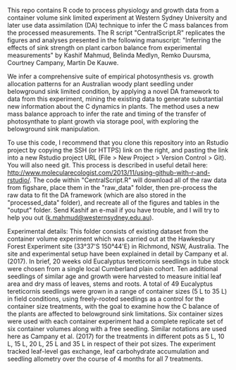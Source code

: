 This repo contains R code to process physiology and growth data from a container volume sink limited experiment at Western Sydney University and later use data assimilation (DA) technique to infer the C mass balances from the processed measurements. The R script "CentralScript.R" replicates the figures and analyses presented in the following manuscript:
"Inferring the effects of sink strength on plant carbon balance from experimental measurements" by Kashif Mahmud, Belinda Medlyn, Remko Duursma, Courtney Campany, Martin De Kauwe.

We infer a comprehensive suite of empirical photosynthesis vs. growth allocation patterns for an Australian woody plant seedling under belowground sink limited condition, by applying a novel DA framework to data from this experiment, mining the existing data to generate substantial new information about the C dynamics in plants. The method uses a new mass balance approach to infer the rate and timing of the transfer of photosynthate to plant growth via storage pool, with exploring the belowground sink manipulation.

To use this code, I recommend that you clone this repository into an Rstudio project by copying the SSH (or HTTPS) link on the right, and pasting the link into a new Rstudio project URL (File > New Project > Version Control > Git). You will also need git. This process is described in useful detail here: http://www.molecularecologist.com/2013/11/using-github-with-r-and-rstudio/. The code within "CentralScript.R" will download all of the raw data from figshare, place them in the "raw_data" folder, then pre-process the raw data to fit the DA framework (which are also stored in the "processed_data" folder), and recreate all of the figures and tables in the "output" folder. Send Kashif an e-mail if you have trouble, and I will try to help you out (k.mahmud@westernsydney.edu.au).

Experimental details:
This folder consists of existing dataset from the container volume experiment which was carried out at the Hawkesbury Forest Experiment site (33°37'S 150°44'E) in Richmond, NSW, Australia. The site and experimental setup have been explained in detail by Campany et al. (2017). In brief, 20 weeks old Eucalyptus tereticornis seedlings in tube stock were chosen from a single local Cumberland plain cohort. Ten additional seedlings of similar age and growth were harvested to measure initial leaf area and dry mass of leaves, stems and roots. A total of 49 Eucalyptus tereticornis seedlings were grown in a range of container sizes (5 L to 35 L) in field conditions, using freely-rooted seedlings as a control for the container size treatments, with the goal to examine how the C balance of the plants are affected to belowground sink limitations. Six container sizes were used with each container experiment had a complete replicate set of six container volumes along with a free seedling. Similar notations are used here as Campany et al. (2017) for the treatments in different pots as 5 L, 10 L, 15 L, 20 L, 25 L and 35 L in respect of their pot sizes. The experiment tracked leaf-level gas exchange, leaf carbohydrate accumulation and seedling allometry over the course of 4 months for all 7 treatments. 
